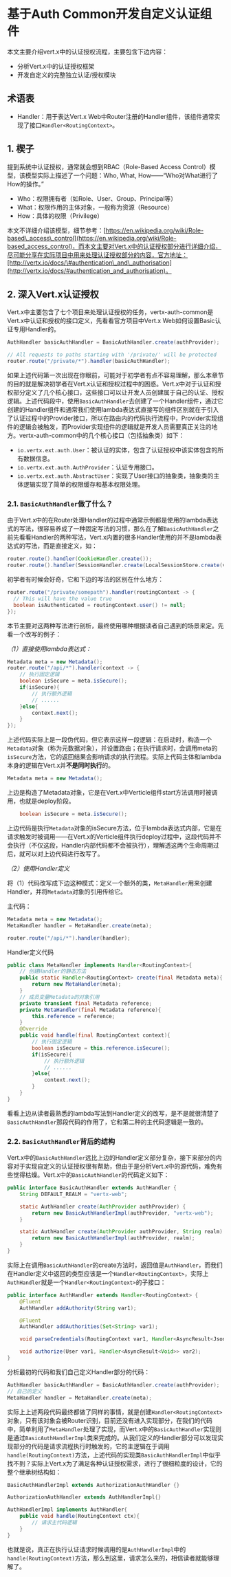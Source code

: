 # 基于Auth Common开发自定义认证组件

本文主要介绍vert.x中的认证授权流程，主要包含下边内容：

* 分析Vert.x中的认证授权框架
* 开发自定义的完整独立认证/授权模块

## 术语表

* Handler：用于表达Vert.x Web中Router注册的Handler组件，该组件通常实现了接口`Handler<RoutingContext>`。

## 1. 楔子

提到系统中认证授权，通常就会想到RBAC（Role-Based Access Control）模型，该模型实际上描述了一个问题：Who, What, How——“Who对What进行了How的操作。”

* Who：权限拥有者（如Role、User、Group、Principal等）
* What：权限作用的主体对象，一般称为资源（Resource）
* How：具体的权限（Privilege）

本文不详细介绍该模型，细节参考：[https://en.wikipedia.org/wiki/Role-based\_access\_control](https://en.wikipedia.org/wiki/Role-based_access_control)，而本文主要对Vert.x中的认证授权部分进行详细介绍，尽可能分享在实际项目中用来处理认证授权部分的内容，官方地址：[http://vertx.io/docs/\#authentication\_and\_authorisation](http://vertx.io/docs/#authentication_and_authorisation)。

## 2. 深入Vert.x认证授权

Vert.x中主要包含了七个项目来处理认证授权的任务，vertx-auth-common是Vert.x中认证和授权的接口定义，先看看官方项目中Vert.x Web如何设置Basic认证专用Handler的。

```java
AuthHandler basicAuthHandler = BasicAuthHandler.create(authProvider);

// All requests to paths starting with '/private/' will be protected
router.route("/private/*").handler(basicAuthHandler);
```

如果上述代码第一次出现在你眼前，可能对于初学者有点不容易理解，那么本章节的目的就是解决初学者在Vert.x认证和授权过程中的困惑。Vert.x中对于认证和授权部分定义了几个核心接口，这些接口可以让开发人员创建属于自己的认证、授权逻辑。上述代码段中，使用`BasicAuthHandler`去创建了一个Handler组件，通过它创建的Handler组件和通常我们使用lambda表达式直接写的组件区别就在于引入了认证过程中的Provider接口，所以在路由内的代码执行流程中，Provider实现组件的逻辑会被触发，而Provider实现组件的逻辑就是开发人员需要真正关注的地方。vertx-auth-common中的几个核心接口（包括抽象类）如下：

* `io.vertx.ext.auth.User`：被认证的实体，包含了认证授权中该实体包含的所有数据信息。
* `io.vertx.ext.auth.AuthProvider`：认证专用接口。
* `io.vertx.ext.auth.AbstractUser`：实现了User接口的抽象类，抽象类的主体逻辑实现了简单的权限缓存和基本权限处理。

### 2.1. `BasicAuthHandler`做了什么？

由于Vert.x中的在Router处理Handler的过程中通常示例都是使用的lambda表达式的写法，很容易养成了一种固定写法的习惯，那么在了解`BasicAuthHandler`之前先看看Handler的两种写法，Vert.x内置的很多Handler使用的并不是lambda表达式的写法，而是直接定义，如：

```java
router.route().handler(CookieHandler.create());
router.route().handler(SessionHandler.create(LocalSessionStore.create(vertx)));
```

初学者有时候会好奇，它和下边的写法的区别在什么地方：

```java
router.route("/private/somepath").handler(routingContext -> {
  // This will have the value true
  boolean isAuthenticated = routingContext.user() != null;
});
```

本节主要对这两种写法进行剖析，最终使用哪种根据读者自己遇到的场景来定。先看一个改写的例子：

_（1）直接使用lambda表达式：_

```java
Metadata meta = new Metadata();
router.route("/api/*").handler(context -> {
    // 执行固定逻辑
    boolean isSecure = meta.isSecure();
    if(isSecure){
        // 执行额外逻辑
        // ......
    }else{
        context.next();
    }
});
```

上述代码实际上是一段伪代码，但它表示这样一段逻辑：在启动时，构造一个`Metadata`对象（称为元数据对象），并设置路由；在执行请求时，会调用meta的`isSecure`方法，它的返回结果会影响请求的执行流程。实际上代码主体和lambda本身的逻辑在Vert.x并**不是同时执行**的。

```java
Metadata meta = new Metadata();
```

上边是构造了Metadata对象，它是在Vert.x中Verticle组件start方法调用时被调用，也就是deploy阶段。

```java
    boolean isSecure = meta.isSecure();
```

上边代码是执行`Metadata`对象的isSecure方法，位于lambda表达式内部，它是在请求触发时被调用——在Vert.x的Verticle组件执行deploy过程中，这段代码并不会执行（不仅这段，Handler内部代码都不会被执行），理解透这两个生命周期过后，就可以对上边代码进行改写了。

_（2）使用Handler定义_

将（1）代码改写成下边这种模式：定义一个额外的类，`MetaHandler`用来创建Handler，并将`Metadata`对象的引用传给它。

主代码：

```java
Metadata meta = new Metadata();
MetaHandler handler = MetaHandler.create(meta);

router.route("/api/*").handler(handler);
```

Handler定义代码

```java
public class MetaHandler implements Handler<RoutingContext>{
    // 创建Handler的静态方法
    public static Handler<RoutingContext> create(final Metadata meta){
        return new MetaHandler(meta);
    }
    // 成员变量Metadata的对象引用
    private transient final Metadata reference;
    private MetaHandler(final Metadata reference){
        this.reference = reference;
    }
    @Override
    public void handle(final RoutingContext context){
        // 执行固定逻辑
        boolean isSecure = this.reference.isSecure();
        if(isSecure){
            // 执行额外逻辑
            // ......
        }else{
            context.next();
        }
    }
}
```

看看上边从读者最熟悉的lambda写法到Handler定义的改写，是不是就很清楚了`BasicAuthHandler`那段代码的作用了，它和第二种的主代码逻辑是一致的。

### 2.2. `BasicAuthHandler`背后的结构

Vert.x中的`BasicAuthHandler`远比上边的Handler定义部分复杂，接下来部分的内容对于实现自定义的认证授权很有帮助，但由于是分析Vert.x中的源代码，难免有些觉得枯燥。Vert.x中的`BasicAuthHandler`的代码定义如下：

```java
public interface BasicAuthHandler extends AuthHandler {
    String DEFAULT_REALM = "vertx-web";

    static AuthHandler create(AuthProvider authProvider) {
        return new BasicAuthHandlerImpl(authProvider, "vertx-web");
    }

    static AuthHandler create(AuthProvider authProvider, String realm) {
        return new BasicAuthHandlerImpl(authProvider, realm);
    }
}
```

实际上在调用`BasicAuthHandler`的create方法时，返回值是`AuthHandler`，而我们在Handler定义中返回的类型应该是一个`Handler<RoutingContext>`，实际上`AuthHandler`就是一个`Handler<RoutingContext>`的子接口：

```java
public interface AuthHandler extends Handler<RoutingContext> {
    @Fluent
    AuthHandler addAuthority(String var1);

    @Fluent
    AuthHandler addAuthorities(Set<String> var1);

    void parseCredentials(RoutingContext var1, Handler<AsyncResult<JsonObject>> var2);

    void authorize(User var1, Handler<AsyncResult<Void>> var2);
}
```

分析最初的代码和我们自己定义Handler部分的代码：

```java
AuthHandler basicAuthHandler = BasicAuthHandler.create(authProvider);
// 自己的定义
MetaHandler handler = MetaHandler.create(meta);
```

实际上上述两段代码最终都做了同样的事情，就是创建`Handler<RoutingContext>`对象，只有该对象会被Router识别，目前还没有进入实现部分，在我们的代码中，简单利用了`MetaHandler`处理了实现，而Vert.x中的`BasicAuthHandler`实现则是通过`BasicAuthHandlerImpl`类来完成的。从我们定义的Handler部分可以发现实现部分的代码是请求流程执行时触发的，它的主逻辑在于调用`handle(RoutingContext)`方法，上述代码的实现类`BasicAuthHandlerImpl`中似乎找不到？实际上Vert.x为了满足各种认证授权需求，进行了很细粒度的设计，它的整个继承树结构如：

```java
BasicAuthHandlerImpl extends AuthorizationAuthHandler {}

AuthorizationAuthHandler extends AuthHandlerImpl{}

AuthHandlerImpl implements AuthHandler{
    public void handle(RoutingContext ctx){
        // 请求主代码逻辑
    }
}
```

 也就是说，真正在执行认证请求时候调用的是`AuthHandlerImpl`中的`handle(RoutingContext)`方法，那么到这里，请求怎么来的，相信读者就能够理解了。

